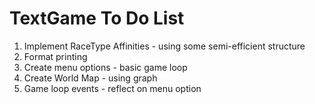 TextGame To Do List
========
1. Implement RaceType Affinities - using some semi-efficient structure
2. Format printing
3. Create menu options - basic game loop
4. Create World Map - using graph
5. Game loop events - reflect on menu option